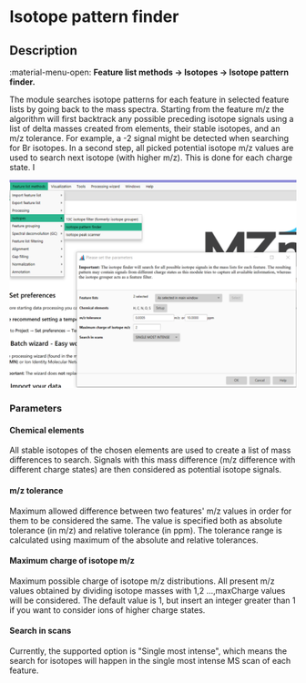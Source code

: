 # **Isotope pattern finder**

## **Description**

:material-menu-open: **Feature list methods → Isotopes → Isotope pattern finder.**

The module searches isotope patterns for each feature in selected feature lists by going back to the mass spectra. 
Starting from the feature m/z the algorithm will first backtrack any possible preceding isotope signals using a list
of delta masses created from elements, their stable isotopes, and an m/z tolerance. For example, a -2 signal might 
be detected when searching for Br isotopes. In a second step, all picked potential isotope m/z values are used to 
search next isotope (with higher m/z). This is done for each charge state.    I

![](Isotope_pattern_finder.png)

### Parameters

#### Chemical elements
All stable isotopes of the chosen elements are used to create a list of mass differences to search. Signals with this mass difference (m/z difference with different charge states) are then considered as potential isotope signals.

#### m/z tolerance
Maximum allowed difference between two features' m/z values in order for them to be considered the same. The value is specified both as absolute tolerance (in m/z) and relative tolerance (in ppm). The tolerance range is calculated using maximum of the absolute and relative tolerances.

#### Maximum charge of isotope m/z
Maximum possible charge of isotope m/z distributions. 
All present m/z values obtained by dividing isotope masses with 1,2 ...,maxCharge values will be considered.
The default value is 1, but insert an integer greater than 1 if you want to consider ions of higher charge states.

#### Search in scans
Currently, the supported option is "Single most intense", which means the search for isotopes will happen in the single most intense MS scan of each feature.
